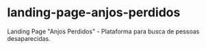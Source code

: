 # landing-page-anjos-perdidos
Landing Page "Anjos Perdidos" - Plataforma para busca de pessoas desaparecidas.
